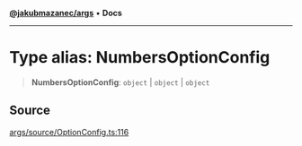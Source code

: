 [**@jakubmazanec/args**](../README.md) • **Docs**

---

# Type alias: NumbersOptionConfig

> **NumbersOptionConfig**: `object` \| `object` \| `object`

## Source

[args/source/OptionConfig.ts:116](https://github.com/jakubmazanec/js-tools/blob/0a7ca643260718f11723fa4df4f144d2d5a8a885/packages/args/source/OptionConfig.ts#L116)
